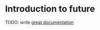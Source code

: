 # Introduction to future

TODO: write [great documentation](http://jacobian.org/writing/what-to-write/)

